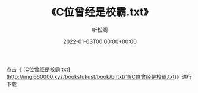 ﻿---
title:  《C位曾经是校霸.txt》
date:   2022-01-03T00:00:00+00:00
author: 听松阁
layout: post
permalink: /C位曾经是校霸/
categories: 小说
tags: [小说]
---

点击《 [C位曾经是校霸.txt](<a href="http://img.660000.xyz/bookstukust/book/bntxt/11/C" target=_blank>http://img.660000.xyz/bookstukust/book/bntxt/11/C位曾经是校霸.txt)》进行下载